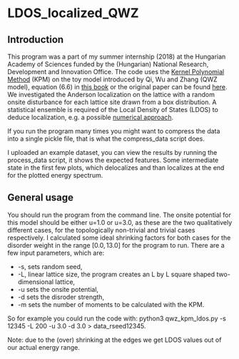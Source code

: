 # LDOS_localized_QWZ

## Introduction

This program was a part of my summer internship (2018) at the Hungarian Academy of Sciences funded by the (Hungarian) National Research, Development and Innovation Office. The code uses the [Kernel Polynomial Method](https://arxiv.org/abs/cond-mat/0504627) (KPM) on the toy model introduced by Qi, Wu and Zhang (QWZ model), equation (6.6) in [this book](https://arxiv.org/abs/1509.02295) or the original paper can be found [here](https://journals.aps.org/prb/abstract/10.1103/PhysRevB.74.085308). We investigated the Anderson localization on the lattice with a random onsite disturbance for each lattice site drawn from a box distribution. A statistical ensemble is required of the Local Density of States (LDOS) to deduce localization, e.g. a possible [numerical approach](https://journals.aps.org/prb/abstract/10.1103/PhysRevB.81.155106).

If you run the program many times you might want to compress the data into a single pickle file, that is what the compress_data script does.

I uploaded an example dataset, you can view the results by running the process_data script, it shows the expected features. Some intermediate state in the first few plots, which delocalizes and than localizes at the end for the plotted energy spectrum.

## General usage

You should run the program from the command line. The onsite potential for this model should be either u=1.0 or u=3.0, as these are the two qualitatively different cases, for the topologically non-trivial and trivial cases respectively. I calculated some ideal shrinking factors for both cases for the disorder weight in the range $[0.0,13.0]$ for the program to run. There are a few input parameters, which are:

+ -s, sets random seed,
+ -L, linear lattice size, the program creates an L by L square shaped two-dimensional lattice,
+ -u sets the onsite potential,
+ -d sets the disroder strength,
+ -m sets the number of moments to be calculated with the KPM.

So for example you could run the code with: python3 qwz_kpm_ldos.py -s 12345 -L 200 -u 3.0 -d 3.0 > data_rseed12345.

Note: due to the (over) shrinking at the edges we get LDOS values out of our actual energy range.
